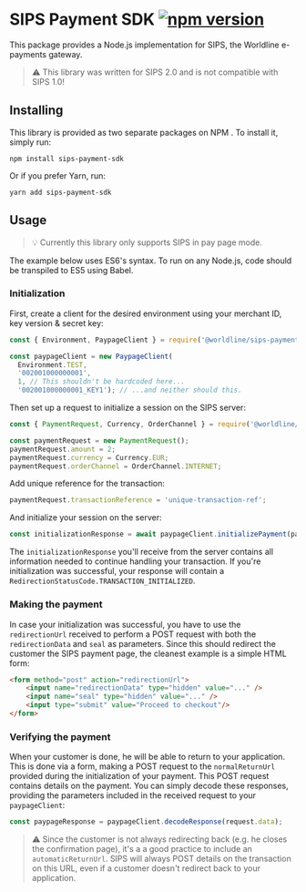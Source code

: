 # SIPS Payment SDK [![npm version](https://img.shields.io/npm/v/@worldline/sips-payment-sdk.svg)](https://www.npmjs.com/package/@worldline/sips-payment-sdk)
This package provides a Node.js implementation for SIPS, the Worldline e-payments gateway.

> :warning: This library was written for SIPS 2.0 and is not compatible with SIPS 1.0!

## Installing

This library is provided as two separate packages on NPM . To install it, simply run:
```shell
npm install sips-payment-sdk
```

Or if you prefer Yarn, run:
```shell
yarn add sips-payment-sdk
```


## Usage
> :bulb: Currently this library only supports SIPS in pay page mode.

The example below uses ES6's syntax. To run on any Node.js, code should be transpiled to ES5 using Babel.

### Initialization
First, create a client for the desired environment using your merchant ID, key version & secret key:
```js
const { Environment, PaypageClient } = require('@worldline/sips-payment-sdk');

const paypageClient = new PaypageClient(
  Environment.TEST,
  '002001000000001',
  1, // This shouldn't be hardcoded here...
  '002001000000001_KEY1'); // ...and neither should this.
```

Then set up a request to initialize a session on the SIPS server:

```js
const { PaymentRequest, Currency, OrderChannel } = require('@worldline/sips-payment-sdk');

const paymentRequest = new PaymentRequest();
paymentRequest.amount = 2;
paymentRequest.currency = Currency.EUR;
paymentRequest.orderChannel = OrderChannel.INTERNET;
```
Add unique reference for the transaction:

```js
paymentRequest.transactionReference = 'unique-transaction-ref';
```

And initialize your session on the server:
```js
const initializationResponse = await paypageClient.initializePayment(paymentRequest);
```

The `initializationResponse` you'll receive from the server contains all information needed to continue
handling your transaction. If you're initialization was successful, your response will contain a
`RedirectionStatusCode.TRANSACTION_INITIALIZED`.

### Making the payment
In case your initialization was successful, you have to use the `redirectionUrl` received to perform a POST request
with both the `redirectionData` and `seal` as parameters. Since this should redirect the customer the SIPS
payment page, the cleanest example is a simple HTML form:

```html
<form method="post" action="redirectionUrl">
    <input name="redirectionData" type="hidden" value="..." />
    <input name="seal" type="hidden" value="..." />
    <input type="submit" value="Proceed to checkout"/>
</form>
```

### Verifying the payment
When your customer is done, he will be able to return to your application. This is done
via a form, making a POST request to the `normalReturnUrl` provided during the initialization of your payment.
This POST request contains details on the payment. You can simply decode these responses, providing the parameters included in the received request to your `paypageClient`:

```js
const paypageResponse = paypageClient.decodeResponse(request.data);
```

> :warning: Since the customer is not always redirecting back (e.g. he closes the confirmation page), it's a
a good practice to include an `automaticReturnUrl`. SIPS will always POST details on the transaction on this URL,
even if a customer doesn't redirect back to your application.
